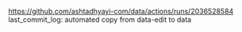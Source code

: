 https://github.com/ashtadhyayi-com/data/actions/runs/2036528584
last_commit_log: automated copy from data-edit to data